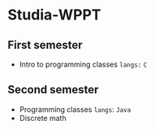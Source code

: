 # Studia-WPPT

## First semester
- Intro to programming classes `langs:` `C`
## Second semester
- Programming classes `langs`: `Java`
- Discrete math
